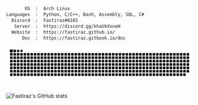 ```text
       OS  :  Arch Linux
Languages  :  Python, C/C++, Bash, Assembly, SQL, C#
  Discord  :  Fastiraz#8165
   Server  :  https://discord.gg/khaUkXxneH
  Website  :  https://fastiraz.github.io/
      Doc  :  https://fastiraz.gitbook.io/doc
```

<a href="https://discord.gg/khaUkXxneH" target="_blank"><img src="https://github.com/Fastiraz/Fastiraz/blob/main/assets/github-contribution-grid-snake.svg" alt="snake"></a>

![Fastiraz's GitHub stats](https://github-readme-stats.vercel.app/api?username=fastiraz&show_icons=true&theme=midnight-purple)

<!--[![Readme Card](https://github-readme-stats.vercel.app/api/pin/?username=Fastiraz&repo=Plate-Reader)](https://github.com/Fastiraz/Plate-Reader)

[![Top Langs](https://github-readme-stats.vercel.app/api/top-langs/?username=Fastiraz)](https://github.com/Fastiraz/)-->
